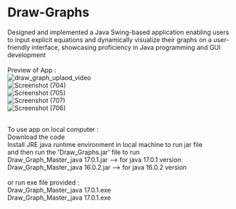 # Draw-Graphs
Designed and implemented a Java Swing-based application enabling users to input explicit equations and dynamically visualize their graphs on a user-friendly interface, showcasing proficiency in Java programming and GUI development <br>
<br>
Preview of App : <br>
![draw_graph_uplaod_video](https://user-images.githubusercontent.com/86537681/175101751-1a584cba-6753-4c6f-8994-93b9e9faee72.gif) <br>
![Screenshot (704)](https://user-images.githubusercontent.com/86537681/174491184-8785a530-d7c5-4967-a263-ba64296ce4c2.png) <br>
![Screenshot (705)](https://user-images.githubusercontent.com/86537681/174491187-16c4f8a3-0a3e-437f-9b98-9a4b659ac937.png) <br>
![Screenshot (707)](https://user-images.githubusercontent.com/86537681/174491189-7cf02d62-ffba-45f1-bc2d-3f7f59417d90.png) <br>
![Screenshot (706)](https://user-images.githubusercontent.com/86537681/174491192-f6cef3fa-22af-4453-9cca-67c3cd1da334.png) <br>

<br>
To use app on local computer : <br>
Download the code <br>
Install JRE java runtime environment in local machine to run jar file <br>
and then run the 'Draw_Graphs.jar' file to run <br>
Draw_Graph_Master_java 17.0.1.jar	--> for java 17.0.1 version <br>
Draw_Graph_Master_java 16.0.2.jar	--> for java 16.0.2 version <br>
<br>
or run exe file provided : <br>
Draw_Graph_Master_java 17.0.1.exe <br>
Draw_Graph_Master_java 17.0.1.exe <br>


